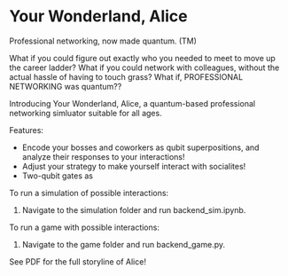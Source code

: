 # Your Wonderland, Alice

Professional networking, now made quantum. (TM)

What if you could figure out exactly who you needed to meet to move up the career ladder?
What if you could network with colleagues, without the actual hassle of having to touch grass?
What if, PROFESSIONAL NETWORKING was quantum??

Introducing Your Wonderland, Alice, a quantum-based professional networking simluator suitable for all ages.

Features:
- Encode your bosses and coworkers as qubit superpositions, and analyze their responses to your interactions!
- Adjust your strategy to make yourself interact with socialites!
- Two-qubit gates as 

To run a simulation of possible interactions:
1. Navigate to the simulation folder and run backend_sim.ipynb.

To run a game with possible interactions:
1. Navigate to the game folder and run backend_game.py.

See PDF for the full storyline of Alice!

